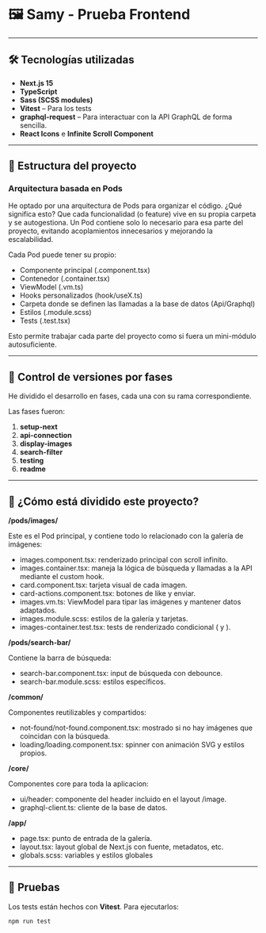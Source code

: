 # 🖼️ Samy - Prueba Frontend

---

## 🛠️ Tecnologías utilizadas

- **Next.js 15**
- **TypeScript**
- **Sass (SCSS modules)**
- **Vitest** – Para los tests
- **graphql-request** – Para interactuar con la API GraphQL de forma sencilla.
- **React Icons** e **Infinite Scroll Component**

---

## 📁 Estructura del proyecto

### Arquitectura basada en Pods

He optado por una arquitectura de Pods para organizar el código. ¿Qué significa esto? Que cada funcionalidad (o feature) vive en su propia carpeta y se autogestiona. Un Pod contiene solo lo necesario para esa parte del proyecto, evitando acoplamientos innecesarios y mejorando la escalabilidad.

Cada Pod puede tener su propio:
- Componente principal (.component.tsx)
- Contenedor (.container.tsx)
- ViewModel (.vm.ts)
- Hooks personalizados (hook/useX.ts)
- Carpeta donde se definen las llamadas a la base de datos (Api/Graphql)
- Estilos (.module.scss)
- Tests (.test.tsx)

Esto permite trabajar cada parte del proyecto como si fuera un mini-módulo autosuficiente.

---

## 🔄 Control de versiones por fases

He dividido el desarrollo en fases, cada una con su rama correspondiente.

Las fases fueron:

1. **setup-next**
2. **api-connection**
3. **display-images**
4. **search-filter**
5. **testing**
6. **readme**

---

## 🧩 ¿Cómo está dividido este proyecto?

**/pods/images/**

Este es el Pod principal, y contiene todo lo relacionado con la galería de imágenes:
- images.component.tsx: renderizado principal con scroll infinito.
- images.container.tsx: maneja la lógica de búsqueda y llamadas a la API mediante el custom hook.
- card.component.tsx: tarjeta visual de cada imagen.
- card-actions.component.tsx: botones de like y enviar.
- images.vm.ts: ViewModel para tipar las imágenes y mantener datos adaptados.
- images.module.scss: estilos de la galería y tarjetas.
- images-container.test.tsx: tests de renderizado condicional (<Images /> y <NotFound />).

**/pods/search-bar/**

Contiene la barra de búsqueda:
- search-bar.component.tsx: input de búsqueda con debounce.
- search-bar.module.scss: estilos específicos.

**/common/**

Componentes reutilizables y compartidos:
- not-found/not-found.component.tsx: mostrado si no hay imágenes que coincidan con la búsqueda.
- loading/loading.component.tsx: spinner con animación SVG y estilos propios.

**/core/**

Componentes core para toda la aplicacion:
- ui/header: componente del header incluido en el layout /image.
- graphql-client.ts: cliente de la base de datos.

**/app/**
- page.tsx: punto de entrada de la galería.
- layout.tsx: layout global de Next.js con fuente, metadatos, etc.
- globals.scss: variables y estilos globales

---

## 🧪 Pruebas

Los tests están hechos con **Vitest**. Para ejecutarlos:

```bash
npm run test
```
